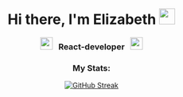<h1 align="center">Hi there, I'm Elizabeth
<img src="https://github.com/blackcater/blackcater/raw/main/images/Hi.gif" height="32"/></h1>
<div align="center">

<img src="https://emoji.discord.st/emojis/768b108d-274f-4f44-a634-8477b16efce7.gif" width="25">
<h3 style="display: inline">&nbsp; React-developer &nbsp;</h3>
<img src="https://emoji.discord.st/emojis/768b108d-274f-4f44-a634-8477b16efce7.gif" width="25">

</div>

<div align="center">
<h3>My Stats:</h3>

[![GitHub Streak](https://streak-stats.demolab.com?user=elli0thammer&theme=tokyonight-duo&locale=ru)](https://git.io/streak-stats)

</div>
